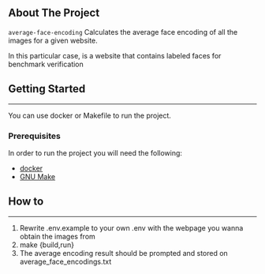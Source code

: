 <!-- ABOUT THE PROJECT -->
## About The Project
`average-face-encoding` Calculates the average face encoding of all the images
for a given website.

In this particular case, is a website that contains labeled faces for benchmark verification

<!-- GETTING STARTED -->
## Getting Started
***
You can use docker or Makefile to run the project.
### Prerequisites
In order to run the project you will need the following:
* [docker](https://docs.docker.com/engine/install/)
* [GNU Make](https://www.gnu.org/software/make/)

## How to
***
1. Rewrite .env.example to your own .env with the webpage you wanna obtain the
images from
2. make {build,run}
3. The average encoding result should be prompted and stored on average_face_encodings.txt


